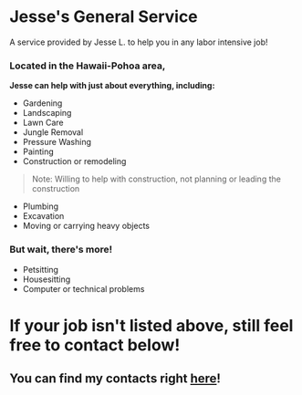 # Jesse's General Service
A service provided by Jesse L. to help you in any labor intensive job!

### Located in the Hawaii-Pohoa area,
 **Jesse can help with just about everything, including:**
 - Gardening
 - Landscaping
 - Lawn Care
 - Jungle Removal
 - Pressure Washing
 - Painting
 - Construction or remodeling
  >Note: Willing to help with construction,
  >not planning or leading the construction
 - Plumbing
 - Excavation
 - Moving or carrying heavy objects

### But wait, there's more!
 - Petsitting
 - Housesitting
 - Computer or technical problems

# If your job isn't listed above, still feel free to contact below!

## You can find my contacts right [here](https://jml-sites.github.io/service/contact)!
